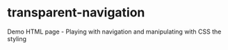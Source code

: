 # transparent-navigation
Demo HTML page - Playing with navigation and manipulating with CSS the styling
